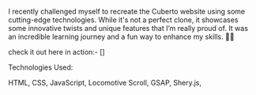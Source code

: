 I recently challenged myself to recreate the Cuberto website using some cutting-edge technologies.
While it's not a perfect clone, it showcases some innovative twists and unique features that I’m really proud of.
It was an incredible learning journey and a fun way to enhance my skills. 🚀✨

check it out here in action:- []

Technologies Used:


HTML,
CSS,
JavaScript,
Locomotive Scroll,
GSAP,
Shery.js,
